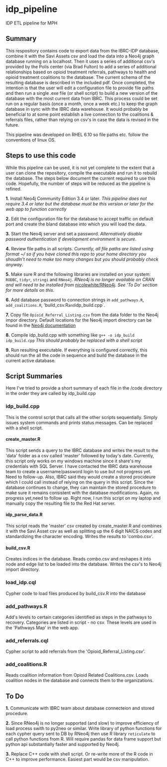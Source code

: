 # idp_pipeline
IDP ETL pipeline for MPH

## Summary
This respository contains code to export data from the IBRC-IDP database, combine it with the Savi Assets csv and load the data into a Neo4j graph database running on a localhost. Then it uses a series of additional csv's provided by the Polis center (via Brad Fulton) to add a series of additional relationships based on opioid treatment referrals, pathways to health and opioid treatment coalitions to the database. The current schema of the resulting database is described in the included pdf. 
Once completed, the intention is that the user will edit a configuration file to provide file paths and then run a single .exe file (or shell script) to build a new version of the database with the most current data from IBRC. This process could be set run on a regular basis (once a month, once a week etc.) to keep the graph database in sync with the IBRC data warehouse. It would probably be beneficial to at some point establish a live connection to the coalitions & referrals files, rather than relying on csv's in case the data is revised in the future. 

This pipeline was developed on RHEL 6.10 so file paths etc. follow the conventions of linux OS. 


## Steps to use this code
While this pipeline can be used, it is not yet complete to the extent that a user can clone the repository, compile the executable and run it to rebuild the database. The steps below document the current required to use this code. Hopefully, the number of steps will be reduced as the pipeline is refined. 

**1.** Install Neo4j Community Edition 3.4 or later. *This pipeline does not require 3.4 or later but the database must be this version or later for the web app to function correctly*

**2.** Edit the configuration file for the database to accept traffic on default port and create the bland database into which you will load the data.

**3.** Start the Neo4j server and set a password. *Alternatively disable password authentication if development environment is secure*.

**4.** Review file paths in all scripts. *Currently, all file paths are listed using format ~/ so if you have cloned this repo to your home directory you shoudln't need to make too many changes but you should probably check anyway*.

**5.** Make sure R and the following libraries are installed on your system: `RODBC`, `tidyr`, `stringi` and `RNeo4j`. *RNeo4j is no longer available on CRAN and will need to be installed from* [nicolewhite/RNeo4j](https://github.com/nicolewhite/RNeo4j). *See 'To Do' section for more details on this*. 

**6.** Add database password to connection strings in `add_pathways.R`, `add_coalitions.R`, 'build_csv.R` and `idp_build.cpp`.

**7.** Copy file `Opioid_Referral_Listing.csv` from the data folder to the Neo4j impor directory. Default locations for the Neo4j import directory can be found in the [Neo4j documentation](https://neo4j.com/docs/operations-manual/current/configuration/file-locations/)

**8.** Compile idp_build.cpp with something like `g++ -o idp_build idp_build.cpp` *This should probably be replaced with a shell script*

**9.** Run resulting executable. If everything is configured correctly, this should run the all the code in sequence and build the database in the current active database. 


## Script Summaries
Here I've tried to provide a short summary of each file in the /code directory in the order they are called by idp_build.cpp

### idp_build.cpp
This is the control script that calls all the other scripts sequentially. Simply issues system commands and prints status messages. Can be replaced with a shell script. 

#### create_master.R
This script sends a query to the IBRC database and writes the result to the 'data' folder as a csv called 'master' followed by today's date. Currently, this script only works on my windows machine since it share's my credentials with SQL Server. I have contacted the IBRC data warehouse team to create a username/password login to use but not progress yet. Need to follow-up. Also, IBRC said they would create a stored procideure which I could call instead of relying on the query in this script. Since the database continues to change, they can maintain the stored procedure to make sure it remains consistent with the database modifications. Again, no progress yet,need to follow up. Right now, I run this script on my laptop and manually copy the resulting file to the Red Hat server. 

#### idp_parse_data.R
This script reads the 'master' csv created by create_master.R and combines it with the Savi Asset csv as well as splitting up the 6 digit NAICS codes and standardizing the character encoding. Writes the results to 'combo.csv'.

#### build_csv.R
Creates indices in the database. Reads combo.csv and reshapes it into node and edge list to be loaded into the database. Writes the csv's to Neo4j import directory. 

### load_idp.cql
Cypher code to load files produced by build_csv.R into the database

### add_pathways.R
Add's levels to certain categories identified as steps in the pathways to recovery. Categories are listed in script - no csv. These levels are used in the 'Pathways Map' in the web app. 

### add_referrals.cql
Cypher script to add referrals from the 'Opioid_Referral_Listing.csv'. 

### add_coalitions.R
Reads coalition information from Opioid Related Coalitions.csv. Loads coalition nodes in the database and connects them to the organizations. 


## To Do

**1.** Communicate with IBRC team about database connecteion and stored procedure. 

**2.** Since RNeo4j is no longer supported (and slow) to improve efficiency of load process swith to py2neo or similar. Write library of python functions for each cypher query sent to DB by RNeo4j then use R library `reticulate` to call python functions from R. Will require pandas for data frame support but python api substantially faster and supported by Neo4j. 

**3.** Replace C++ code with shell script. Or re-write more of the R code in C++ to improve performance. Easiest part would be csv manipulation.











